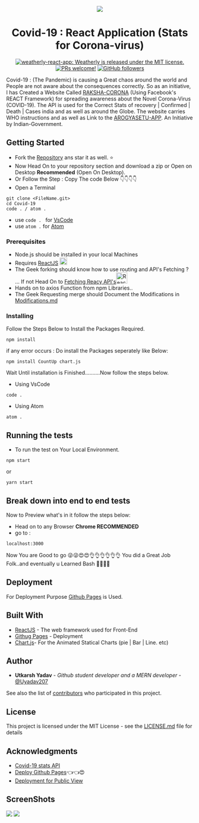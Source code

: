 <p align="center">
  <a>
        <img src="https://img.icons8.com/nolan/96/coronavirus.png"/>
  </a>
</p>
<h1 align="center">
  Covid-19 :  React Application (Stats for Corona-virus)
</h1>

<p align="center">
  <a href="https://github.com/Uyadav207/Covid-19/blob/gh-pages/LICENSE.md">
   <img src="https://img.shields.io/badge/license-MIT-blue.svg" alt="weatherly-react-app: Weatherly is released under the MIT license." />
   </a>
 <a href="https://github.com/Uyadav207/Covid-19/pulls"><img src="https://img.shields.io/badge/PRs-welcome-brightgreen.svg" alt="PRs welcome!" /></a>
  <a href="https://github.com/Uyadav207"><img alt="GitHub followers" src="https://img.shields.io/github/followers/Uyadav207?label=Follow&style=social"></a>
    
</p>


Covid-19 : (The Pandemic) is causing a Great chaos around the world and People are not aware about the consequences correctly. So as an initiative, I has Created a Website Called [RAKSHA-CORONA](https://uyadav207.github.io/Covid-19) (Using Facebook's REACT Framework) for spreading awareness about the Novel Corona-Virus (COVID-19). The API is used for the Correct Stats of recovery | Confirmed | Death | Cases
india and as well as around the Globe. The website carries WHO instructions and as well as Link to the [AROGYASETU-APP](https://www.mygov.in/aarogya-setu-app/). An Initiative by Indian-Government.

## Getting Started

* Fork the [Repository](https://github.com/Uyadav207/Covid-19) ans star it as well. ⭐
* Now Head On to your repository section and download a zip or Open on Desktop **Recommended** (Open On Desktop).
* Or Follow the Step : Copy The code Below 👇👇👇👇
 * Open a Terminal
```
git clone <FileName.git>
cd Covid-19
code . / atom .
```
* use `code . ` for [VsCode](https://code.visualstudio.com/)
* use `atom .` for [Atom](https://atom.io/)

### Prerequisites

* Node.js should be installed in your local Machines
* Requires [ReactJS](https://reactjs.org/) <img src="https://img.icons8.com/color/144/000000/react-native.png" alt="Reactjs" width="20px">
* The Geek forking should know how to use routing and API's Fetching ? ... If not Head On to [Fetching Reacy API's](https://www.youtube.com/watch?v=T3Px88x_PsA)<img src="https://img.icons8.com/color/144/000000/react-native.png" alt="Reactjs" width="30px">
* Hands on to axios Function from npm Libraries..
* The Geek Requesting merge should Document the Modifications in [Modifications.md](MODIFICATION.md)

### Installing

Follow the Steps Below to Install the Packages Required.

```
npm install 

```
if any error occurs : Do install the Packages seperately like Below:

```
npm install CountUp chart.js

```
Wait Until installation is Finished..........Now follow the steps below.

* Using VsCode
```
code .
```

* Using Atom
```
atom .
```

## Running the tests

* To run the test on Your Local Environment.
```
npm start
```
or
```
yarn start
```

## Break down into end to end tests

Now to Preview what's in it follow the steps below:
* Head on to any Browser **Chrome RECOMMENDED**
 * go to :
 ```
 localhost:3000  
```
Now You are Good to go 😜😜😍😍👌👌👌👌👌👌 You did a Great Job Folk..and eventually u Learned Bash 👨‍💻👨‍💻


## Deployment

For Deployment Purpose [Github Pages](https://pages.github.com/) is Used. 

## Built With

* [ReactJS](https://reactjs.org/) - The web framework used for Front-End
* [Githug Pages](https://pages.github.com/) - Deployment
* [Chart.js](https://www.chartjs.org/)- For the Animated Statical Charts (pie | Bar | Line. etc)

## Author

* **Utkarsh Yadav** - *Github student developer and a MERN developer* - [@Uyadav207](https://github.com/Uyadav207)

See also the list of [contributors](https://github.com/your/project/contributors) who participated in this project.

## License

This project is licensed under the MIT License - see the [LICENSE.md](LICENSE.md) file for details

## Acknowledgments

* [Covid-19 stats API](https://api.covid19api.com/summary)
* [Deploy Github Pages](https://www.youtube.com/watch?v=F8s4Ng-re0E)👈👈😍
* [Deployment for Public View](herokuapp)

## ScreenShots 

<img src="https://github.com/Uyadav207/Covid-19/blob/gh-pages/covid-19img.png"/>
<img src="https://github.com/Uyadav207/Covid-19/blob/gh-pages/covid.png" />
